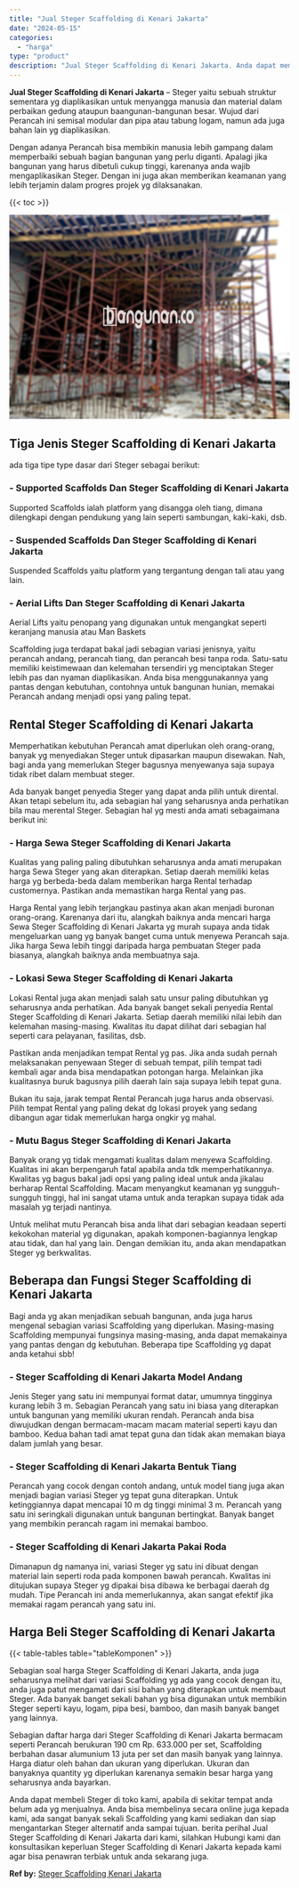 ```yaml
---
title: "Jual Steger Scaffolding di Kenari Jakarta"
date: "2024-05-15"
categories: 
  - "harga"
type: "product"
description: "Jual Steger Scaffolding di Kenari Jakarta. Anda dapat membeli Steger di toko kami, apabila di sekitar tempat anda belum ada yg menjualnya. Anda bisa membelin..."
---
```


**Jual Steger Scaffolding di Kenari Jakarta** – Steger yaitu sebuah struktur sementara yg diaplikasikan untuk menyangga manusia dan material dalam perbaikan gedung ataupun baangunan-bangunan besar. Wujud dari Perancah ini semisal modular dan pipa atau tabung logam, namun ada juga bahan lain yg diaplikasikan.

Dengan adanya Perancah bisa membikin manusia lebih gampang dalam memperbaiki sebuah bagian bangunan yang perlu diganti. Apalagi jika bangunan yang harus dibetuli cukup tinggi, karenanya anda wajib mengaplikasikan Steger. Dengan ini juga akan memberikan keamanan yang lebih terjamin dalam progres projek yg dilaksanakan.

{{< toc >}}

![Jual Steger Scaffolding di Kenari Jakarta](/images/sewa-scaffolding-steger-28.png)

## Tiga Jenis Steger Scaffolding di Kenari Jakarta

ada tiga tipe type dasar dari Steger sebagai berikut:

### \- Supported Scaffolds Dan Steger Scaffolding di Kenari Jakarta

Supported Scaffolds ialah platform yang disangga oleh tiang, dimana dilengkapi dengan pendukung yang lain seperti sambungan, kaki-kaki, dsb.

### \- Suspended Scaffolds Dan Steger Scaffolding di Kenari Jakarta

Suspended Scaffolds yaitu platform yang tergantung dengan tali atau yang lain.

### \- Aerial Lifts Dan Steger Scaffolding di Kenari Jakarta

Aerial Lifts yaitu penopang yang digunakan untuk mengangkat seperti keranjang manusia atau Man Baskets

Scaffolding juga terdapat bakal jadi sebagian variasi jenisnya, yaitu perancah andang, perancah tiang, dan perancah besi tanpa roda. Satu-satu memiliki keistimewaan dan kelemahan tersendiri yg menciptakan Steger lebih pas dan nyaman diaplikasikan. Anda bisa menggunakannya yang pantas dengan kebutuhan, contohnya untuk bangunan hunian, memakai Perancah andang menjadi opsi yang paling tepat.

## Rental Steger Scaffolding di Kenari Jakarta

Memperhatikan kebutuhan Perancah amat diperlukan oleh orang-orang, banyak yg menyediakan Steger untuk dipasarkan maupun disewakan. Nah, bagi anda yang memerlukan Steger bagusnya menyewanya saja supaya tidak ribet dalam membuat steger.

Ada banyak banget penyedia Steger yang dapat anda pilih untuk dirental. Akan tetapi sebelum itu, ada sebagian hal yang seharusnya anda perhatikan bila mau merental Steger. Sebagian hal yg mesti anda amati sebagaimana berikut ini:

### \- Harga Sewa Steger Scaffolding di Kenari Jakarta

Kualitas yang paling paling dibutuhkan seharusnya anda amati merupakan harga Sewa Steger yang akan diterapkan. Setiap daerah memiliki kelas harga yg berbeda-beda dalam memberikan harga Rental terhadap customernya. Pastikan anda memastikan harga Rental yang pas.

Harga Rental yang lebih terjangkau pastinya akan akan menjadi buronan orang-orang. Karenanya dari itu, alangkah baiknya anda mencari harga Sewa Steger Scaffolding di Kenari Jakarta yg murah supaya anda tidak mengeluarkan uang yg banyak banget cuma untuk menyewa Perancah saja. Jika harga Sewa lebih tinggi daripada harga pembuatan Steger pada biasanya, alangkah baiknya anda membuatnya saja.

### \- Lokasi Sewa Steger Scaffolding di Kenari Jakarta

Lokasi Rental juga akan menjadi salah satu unsur paling dibutuhkan yg seharusnya anda perhatikan. Ada banyak banget sekali penyedia Rental Steger Scaffolding di Kenari Jakarta. Setiap daerah memiliki nilai lebih dan kelemahan masing-masing. Kwalitas itu dapat dilihat dari sebagian hal seperti cara pelayanan, fasilitas, dsb.

Pastikan anda menjadikan tempat Rental yg pas. Jika anda sudah pernah melaksanakan penyewaan Steger di sebuah tempat, pilih tempat tadi kembali agar anda bisa mendapatkan potongan harga. Melainkan jika kualitasnya buruk bagusnya pilih daerah lain saja supaya lebih tepat guna.

Bukan itu saja, jarak tempat Rental Perancah juga harus anda observasi. Pilih tempat Rental yang paling dekat dg lokasi proyek yang sedang dibangun agar tidak memerlukan harga ongkir yg mahal.

### \- Mutu Bagus Steger Scaffolding di Kenari Jakarta

Banyak orang yg tidak mengamati kualitas dalam menyewa Scaffolding. Kualitas ini akan berpengaruh fatal apabila anda tdk memperhatikannya. Kwalitas yg bagus bakal jadi opsi yang paling ideal untuk anda jikalau berharap Rental Scaffolding. Macam menyangkut keamanan yg sungguh-sungguh tinggi, hal ini sangat utama untuk anda terapkan supaya tidak ada masalah yg terjadi nantinya.

Untuk melihat mutu Perancah bisa anda lihat dari sebagian keadaan seperti kekokohan material yg digunakan, apakah komponen-bagiannya lengkap atau tidak, dan hal yang lain. Dengan demikian itu, anda akan mendapatkan Steger yg berkwalitas.

## Beberapa dan Fungsi Steger Scaffolding di Kenari Jakarta

Bagi anda yg akan menjadikan sebuah bangunan, anda juga harus mengenal sebagian variasi Scaffolding yang diperlukan. Masing-masing Scaffolding mempunyai fungsinya masing-masing, anda dapat memakainya yang pantas dengan dg kebutuhan. Beberapa tipe Scaffolding yg dapat anda ketahui sbb!

### \- Steger Scaffolding di Kenari Jakarta Model Andang

Jenis Steger yang satu ini mempunyai format datar, umumnya tingginya kurang lebih 3 m. Sebagian Perancah yang satu ini biasa yang diterapkan untuk bangunan yang memiliki ukuran rendah. Perancah anda bisa diwujudkan dengan bermacam-macam macam material seperti kayu dan bamboo. Kedua bahan tadi amat tepat guna dan tidak akan memakan biaya dalam jumlah yang besar.

### \- Steger Scaffolding di Kenari Jakarta Bentuk Tiang

Perancah yang cocok dengan contoh andang, untuk model tiang juga akan menjadi bagian variasi Steger yg tepat guna diterapkan. Untuk ketinggiannya dapat mencapai 10 m dg tinggi minimal 3 m. Perancah yang satu ini seringkali digunakan untuk bangunan bertingkat. Banyak banget yang membikin perancah ragam ini memakai bamboo.

### \- Steger Scaffolding di Kenari Jakarta Pakai Roda

Dimanapun dg namanya ini, variasi Steger yg satu ini dibuat dengan material lain seperti roda pada komponen bawah perancah. Kwalitas ini ditujukan supaya Steger yg dipakai bisa dibawa ke berbagai daerah dg mudah. Tipe Perancah ini anda memerlukannya, akan sangat efektif jika memakai ragam perancah yang satu ini.

## Harga Beli Steger Scaffolding di Kenari Jakarta

{{< table-tables table="tableKomponen" >}}

Sebagian soal harga Steger Scaffolding di Kenari Jakarta, anda juga seharusnya melihat dari variasi Scaffolding yg ada yang cocok dengan itu, anda juga patut mengamati dari sisi bahan yang diterapkan untuk membaut Steger. Ada banyak banget sekali bahan yg bisa digunakan untuk membikin Steger seperti kayu, logam, pipa besi, bamboo, dan masih banyak banget yang lainnya.

Sebagian daftar harga dari Steger Scaffolding di Kenari Jakarta bermacam seperti Perancah berukuran 190 cm Rp. 633.000 per set, Scaffolding berbahan dasar alumunium 13 juta per set dan masih banyak yang lainnya. Harga diatur oleh bahan dan ukuran yang diperlukan. Ukuran dan banyaknya quantity yg diperlukan karenanya semakin besar harga yang seharusnya anda bayarkan.

Anda dapat membeli Steger di toko kami, apabila di sekitar tempat anda belum ada yg menjualnya. Anda bisa membelinya secara online juga kepada kami, ada sangat banyak sekali Scaffolding yang kami sediakan dan siap mengantarkan Steger alternatif anda sampai tujuan. berita perihal Jual Steger Scaffolding di Kenari Jakarta dari kami, silahkan Hubungi kami dan konsultasikan keperluan Steger Scaffolding di Kenari Jakarta kepada kami agar bisa penawran terbiak untuk anda sekarang juga.

**Ref by:** [Steger Scaffolding Kenari Jakarta](https://id.wikipedia.org/wiki/Steger)
